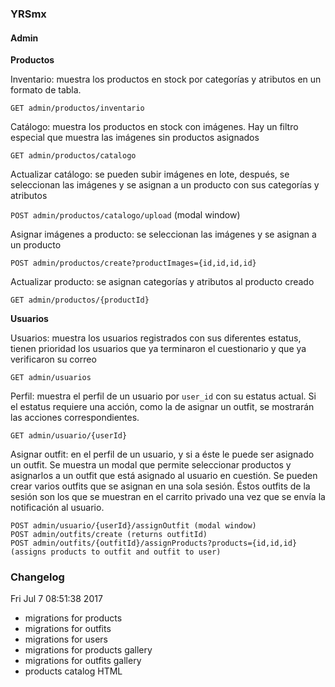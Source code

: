 ### YRSmx

#### Admin

**Productos**

Inventario: muestra los productos en stock por categorías y atributos en un formato de tabla.

`GET admin/productos/inventario`

Catálogo: muestra los productos en stock con imágenes. Hay un filtro especial que muestra las imágenes sin productos asignados

`GET admin/productos/catalogo`

Actualizar catálogo: se pueden subir imágenes en lote, después, se seleccionan las imágenes y se asignan a un producto con sus categorías y atributos

`POST admin/productos/catalogo/upload` (modal window)

Asignar imágenes a producto: se seleccionan las imágenes y se asignan a un producto

`POST admin/productos/create?productImages={id,id,id,id}`

Actualizar producto: se asignan categorías y atributos al producto creado

`GET admin/productos/{productId}`

**Usuarios**

Usuarios: muestra los usuarios registrados con sus diferentes estatus, tienen prioridad los usuarios que ya terminaron el cuestionario y que ya verificaron su correo

`GET admin/usuarios`

Perfil: muestra el perfil de un usuario por `user_id` con su estatus actual. Si el estatus requiere una acción, como la de asignar un outfit, se mostrarán las acciones correspondientes.

`GET admin/usuario/{userId}`

Asignar outfit: en el perfil de un usuario, y si a éste le puede ser asignado un outfit. Se muestra un modal que permite seleccionar productos y asignarlos a un outfit que está asignado al usuario en cuestión. Se pueden crear varios outfits que se asignan en una sola sesión. Éstos outfits de la sesión son los que se muestran en el carrito privado una vez que se envía la notificación al usuario.

```
POST admin/usuario/{userId}/assignOutfit (modal window)
POST admin/outfits/create (returns outfitId)
POST admin/outfits/{outfitId}/assignProducts?products={id,id,id} (assigns products to outfit and outfit to user)
```

### Changelog

Fri Jul  7 08:51:38 2017

* migrations for products
* migrations for outfits
* migrations for users
* migrations for products gallery
* migrations for outfits gallery
* products catalog HTML


